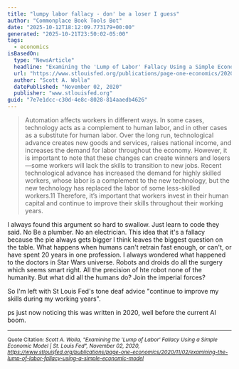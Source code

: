 ```yaml
---
title: "lumpy labor fallacy - don' be a loser I guess"
author: "Commonplace Book Tools Bot"
date: "2025-10-12T18:12:09.773179+00:00"
generated: "2025-10-21T23:50:02-05:00"
tags:
  - economics
isBasedOn:
  type: "NewsArticle"
  headline: "Examining the 'Lump of Labor' Fallacy Using a Simple Economic Model | St. Louis Fed"
  url: "https://www.stlouisfed.org/publications/page-one-economics/2020/11/02/examining-the-lump-of-labor-fallacy-using-a-simple-economic-model"
  author: "Scott A. Wolla"
  datePublished: "November 02, 2020"
  publisher: "www.stlouisfed.org"
guid: "7e7e1dcc-c30d-4e8c-8028-814aaedb4626"
---
```


> Automation affects workers in different ways. In some cases, technology acts as a complement to human labor, and in other cases as a substitute for human labor. Over the long run, technological advance creates new goods and services, raises national income, and increases the demand for labor throughout the economy. However, it is important to note that these changes can create winners and losers—some workers will lack the skills to transition to new jobs. Recent technological advance has increased the demand for highly skilled workers, whose labor is a complement to the new technology, but the new technology has replaced the labor of some less-skilled workers.11 Therefore, it’s important that workers invest in their human capital and continue to improve their skills throughout their working years.

I always found this argument so hard to swallow. Just learn to code they said. No Be a plumber. No an electrician. This idea that it's a fallacy because the pie always gets bigger I think leaves the biggest question on the table. What happens when humans can't retrain fast enough, or can't, or have spent 20 years in one profession. I always wondered what happened to the doctors in Star Wars universe. Robots and droids do all the surgery which seems smart right. All the precision of hte robot none of the humanity. But what did all the humans do? Join the imperial forces? 

So I'm left with St Louis Fed's tone deaf advice "continue to improve my skills during my working years".

ps just now noticing this was written in 2020, well before the current AI boom.

---

<sub>Quote Citation: <cite>Scott A. Wolla, "Examining the 'Lump of Labor' Fallacy Using a Simple Economic Model | St. Louis Fed", November 02, 2020, <a href="https://www.stlouisfed.org/publications/page-one-economics/2020/11/02/examining-the-lump-of-labor-fallacy-using-a-simple-economic-model">https://www.stlouisfed.org/publications/page-one-economics/2020/11/02/examining-the-lump-of-labor-fallacy-using-a-simple-economic-model</a></cite></sub>